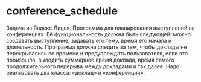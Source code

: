 # conference_schedule
Задача из Яндекс Лицея. Программа для планирования выступлений на конференциях. 
Её функциональность должна быть следующей: можно создавать выступление, задавать его тему, время его начала и длительность.
Программа должна следить за тем, чтобы доклады не перекрывались во времени и предупреждать пользователя, если это произошло, выводить суммарное время доклада, время самого продолжительного перерыва между докладами и так далее.
Надо реализовать два класса: «доклад» и «конференция». 
